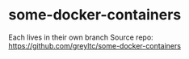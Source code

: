 # some-docker-containers
Each lives in their own branch
Source repo: https://github.com/greyltc/some-docker-containers
